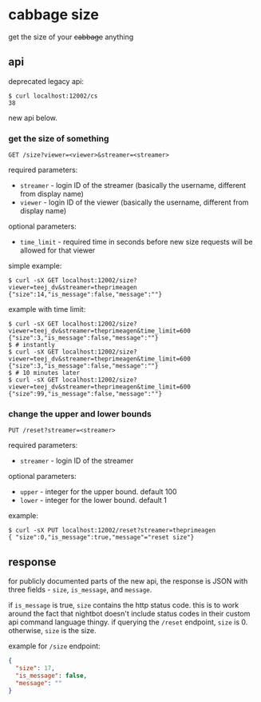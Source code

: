 # cabbage size

get the size of your ~~cabbage~~ anything

## api

deprecated legacy api:

```shell
$ curl localhost:12002/cs
38
```

new api below.

### get the size of something

`GET /size?viewer=<viewer>&streamer=<streamer>`

required parameters:

* `streamer` - login ID of the streamer (basically the username, different from display name)
* `viewer` - login ID of the viewer (basically the username, different from display name)

optional parameters:

* `time_limit` - required time in seconds before new size requests will be allowed for that viewer

simple example:

```shell
$ curl -sX GET localhost:12002/size?viewer=teej_dv&streamer=theprimeagen
{"size":14,"is_message":false,"message":""}
```

example with time limit:

```shell
$ curl -sX GET localhost:12002/size?viewer=teej_dv&streamer=theprimeagen&time_limit=600
{"size":3,"is_message":false,"message":""}
$ # instantly
$ curl -sX GET localhost:12002/size?viewer=teej_dv&streamer=theprimeagen&time_limit=600
{"size":3,"is_message":false,"message":""}
$ # 10 minutes later
$ curl -sX GET localhost:12002/size?viewer=teej_dv&streamer=theprimeagen&time_limit=600
{"size":99,"is_message":false,"message":""}
```

### change the upper and lower bounds

`PUT /reset?streamer=<streamer>`

required parameters:

* `streamer` - login ID of the streamer
  
optional parameters:

* `upper` - integer for the upper bound. default 100
* `lower` - integer for the lower bound. default 1

example:

```shell
$ curl -sX PUT localhost:12002/reset?streamer=theprimeagen
{ "size":0,"is_message":true,"message"="reset size"}
```

## response

for publicly documented parts of the new api, the response is JSON with three
fields - `size`, `is_message`, and `message`.

if `is_message` is true, `size` contains the http status code. this is to
work around the fact that nightbot doesn't include status codes in their custom
api command language thingy. if querying the `/reset` endpoint, `size` is 0.
otherwise, `size` is the size.

example for `/size` endpoint:

```json
{
  "size": 17,
  "is_message": false,
  "message": ""
}
```
